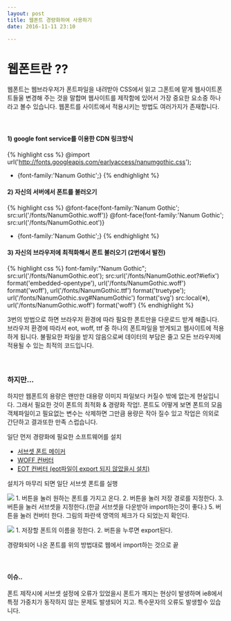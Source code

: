 ```yaml
---
layout: post
title: 웹폰트 경량화하여 사용하기
date: 2016-11-11 23:10

---
```

# 웹폰트란 ??

웹폰트는 웹브라우저가 폰트파일을 내려받아 CSS에서 읽고 그폰트에 맡게 웹사이트폰트들울 변경해 주는 것을 말합며 웹사이트를 제작함에 있어서 가장 중요한 요소중 하나라고 볼수 있습니다. 웹폰트를 사이트에서 적용시키는 방법도 여러가지가 존재합니다. 
<br>
<br>
<br>
#### 1) google font service를 이용한 CDN 링크방식

{% highlight css %}
@import url('http://fonts.googleapis.com/earlyaccess/nanumgothic.css'); 
* {font-family:'Nanum Gothic';}
{% endhighlight %}

#### 2) 자신의 서버에서 폰트를 불러오기

{% highlight css %}
@font-face{font-family:'Nanum Gothic'; src:url('/fonts/NanumGothic.woff')}
@font-face{font-family:'Nanum Gothic'; src:url('/fonts/NanumGothic.eot')} 
* {font-family:'Nanum Gothic';}
{% endhighlight %}

#### 3) 자신의 브라우저에 최적화해서 폰트 불러오기 (2번에서 발전)

{% highlight css %}
font-family:"Nanum Gothic";
    src:url('/fonts/NanumGothic.eot');
    src:url('/fonts/NanumGothic.eot?#iefix') format('embedded-opentype'),
    url('/fonts/NanumGothic.woff') format('woff'),
    url('/fonts/NanumGothic.ttf') format('truetype');
    url('/fonts/NanumGothic.svg#NanumGothic') format('svg')
    src:local(※), url('/fonts/NanumGothic.woff') format('woff')
{% endhighlight %}

3번의 방법으로 하면 브라우저 환경에 따라 필요한 폰트만을 다운로드 받게 해줍니다. 브라우저 환경에 따라서 eot, woff, ttf 중 하나의 폰트파일을 받게되고 웹사이트에 적용하게 됩니다. 불필요한 파일을 받지 않음으로써 데이터의 부담은 줄고 모든 브라우저에 적용될 수 있는 최적의 코드입니다.
<br>
<br>
<br>

### 하지만...
하지만 웹폰트의 용량은 왠만한 대용량 이미지 파일보다 커질수 밖에 없는게 현실입니다. 그래서 필요한 것이 폰트의 최적화 & 경량화 작업!. 폰트도 어떻게 보면 폰트의 모음 객체파일이고 필요없는 변수는 삭제하면 그만큼 용량은 작아 질수 있고 작업은 의외로 간단하고 결과또한 만족 스럽습니다.

일단 먼저 경량화에 필요한 소프트웨어를 설치
- <a href="http://opentype.jp/subsetfontmk.htm" target="_blank">서브셋 폰트 메이커</a>
- <a href="http://opentype.jp/woffconv.htm" target="_blank">WOFF 컨버터</a>
- <a href="http://eotfast.com/" target="_blank">EOT 컨버터 (eot파일이 export 되지 않았을시 설치)</a>

설치가 마무리 되면 일단 서브셋 폰트를 실행
<p class="block">
    <img class="left_align_img" src="{{ site.baseurl }}/img/2016-11-11/font1.jpg" />
    <span class="right_align_text">1. 버튼을 눌러 원하는 폰트를 가지고 온다.</span>
    <span class="right_align_text">2. 버튼을 눌러 저장 경로를 지정한다.</span>
    <span class="right_align_text">3. 버튼을 눌러 서브셋을 지정한다.<span class="small">(한글 
    서브셋을 다운받아 import하는것이 좋다.)</span> </span>
    <span class="right_align_text">5. 버튼을 눌러 컨버터 한다.</span>
    <span class="right_align_text small">그림의 파란색 영역의 체크가 다 되었는지 확인다.</span>
</p>
<p class="block">
    <img class="left_align_img" src="{{ site.baseurl }}/img/2016-11-11/font2.jpg" />
   <span class="right_align_text">1. 저장할 폰트의 이름을 정한다.</span>
   <span class="right_align_text">2. 버튼을 누루면 export된다.</span>
</p>


경량화되어 나온 폰트를 위의 방법대로 웹에서 import하는 것으로 끝
<br>
<br>
<br>
#### 이슈..
폰트 제작시에 서브셋 설정에 오류가 있었을시 폰트가 깨지는 현상이 발생하며 ie8에서 특정 가중치가 동작하지 않는 문제도 발생되어 지고. 특수문자의 오류도 발생할수 있습니다.













